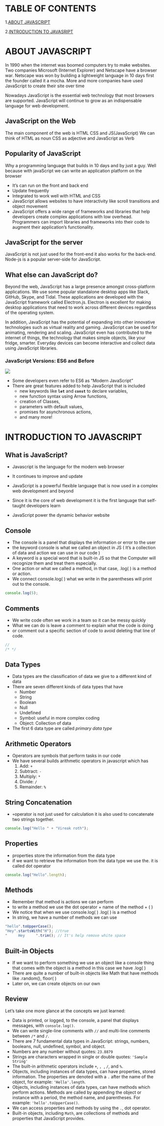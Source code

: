 # TABLE OF CONTENTS

1.[ABOUT JAVASCRIPT](#about-javascript)

2.[INTRODUCTION TO JAVASRIPT](#introduction-to-javascript)

# ABOUT JAVASCRIPT

In 1990 when the internet was boomed computers try to make websites. Two companies Microsoft (Internet Explorer) and Netscape have a browser war. Netscape was won by building a lightweight language in 10 days first the founder called it a mocha. More and more companies have used JavaScript to create their site over time

Nowadays JavaScript is the essential web technology that most browsers are supported. JavaScript will continue to grow as an indispensable language for web development.

## JavaScript on the Web

The main component of the web is HTML CSS and JS(JavaScript)
We can think of HTML as noun CSS as adjective and JavaScript as Verb

## Popularity of JavaScript

Why a programming language that builds in 10 days and by just a guy. Well because with javaScript we can write an application platform on the browser

- It’s can run on the front and back end
- Update frequently
- Integrated to work well with HTML and CSS
- JavaScript allows websites to have interactivity like scroll transitions and object movement
- JavaScript offers a wide range of frameworks and libraries that help developers create complex applications with low overhead. Programmers can import libraries and frameworks into their code to augment their application’s functionality.

## JavaScript for the server

JavaScript is not just used for the front-end it also works for the back-end. Node-js is a popular server-side for JavaScript.

## What else can JavaScript do?

Beyond the web, JavaScript has a large presence amongst cross-platform applications. We use some popular standalone desktop apps like Slack, GitHub, Skype, and Tidal. These applications are developed with the JavaScript framework called Electron.js. Electron is excellent for making desktop applications that need to work across different devices regardless of the operating system.

In addition, JavaScript has the potential of expanding into other innovative technologies such as virtual reality and gaming. JavaScript can be used for animating, rendering and scaling. JavaScript even has contributed to the internet of things, the technology that makes simple objects, like your fridge, smarter. Everyday devices can become interactive and collect data using JavaScript libraries.

### JavaScript Versions: ES6 and Before

<img src="https://github.com/Punvireakroth/Web-Development-Progress/blob/main/JAVASCRIPT%20I/images/JavaScript_version.png">

- Some developers even refer to ES6 as “Modern JavaScript”
- There are great features added to help JavaScript that is included
  - new keywords like **`let`** and **`const`** to declare variables,
  - new function syntax using Arrow functions,
  - creation of Classes,
  - parameters with default values,
  - promises for asynchronous actions,
  - and many more!

# INTRODUCTION TO JAVASCRIPT

## What is JavaScript?

- Javascript is the language for the modern web browser
- It continues to improve and update
- JavaScript is a powerful flexible language that is now used in a complex web development and beyond

- Since it is the core of web development it is the first language that self-taught developers learn
- JavaScript power the dynamic behavior website

## Console

- The console is a panel that displays the information or error to the user
- the keyword console is what we called an object in JS ( It’s a collection of data and action we can use in our code )
- A keyword is a special word that is built-in JS so that the Computer will recognize them and treat them especially.
- One action or what we called a method, in that case, .log( ) is a method or action.
- We connect console.log( ) what we write in the parentheses will print out to the console.

```js
console.log(5);
```

## Comments

- We write code often we work in a team so it can be messy quickly
- What we can do is leave a comment to explain what the code is doing
- or comment out a specific section of code to avoid deleting that line of code.

```js
//
/* */
```

## Data Types

- Data types are the classification of data we give to a different kind of data
- There are seven different kinds of data types that have
  - Number
  - String
  - Boolean
  - Null
  - Undefined
  - Symbol: useful in more complex coding
  - Object: Collection of data
- The first 6 data type are called _primary data type_

## Arithmetic Operators

- Operators are symbols that perform tasks in our code
- We have several builds arithmetic operators in javascript which has
  1. Add: `+`
  2. Subtract: `-`
  3. Multiply: `*`
  4. Divide: `/`
  5. Remainder: `%`

## String Concatenation

- `+`operator is not just used for calculation it is also used to concatenate two strings together.

```js
console.log("Hello " + "Vireak roth");
```

## Properties

- properties store the information from the data type
- if we want to retrieve the information from the data type we use the. it is called dot operator

```js
console.log("Hello".length);
```

## Methods

- Remember that method is actions we can perform
- to write a method we use the dot operator + name of the method + ( )
- We notice that when we use console.log( ) .log( ) is a method
- In string, we have a number of methods we can use

```js
"hello".toUpperCase();
"Hey".startsWith("H"); //true
"     Hey     ".trim(); // It's help remove white space
```

## Built-in Objects

- If we want to perform something we use an object like a console thing that comes with the object is a method in this case we have .log( )
- There are quite a number of built-in objects like Math that have methods like .random(), floor( )
- Later on, we can create objects on our own

## Review

Let’s take one more glance at the concepts we just learned:

- Data is printed, or logged, to the console, a panel that displays messages, with `console.log()`.
- We can write single-line comments with `//` and multi-line comments between `/*` and `/`.
- There are 7 fundamental data types in JavaScript: strings, numbers, booleans, null, undefined, symbol, and object.
- Numbers are any number without quotes: `23.8879`
- Strings are characters wrapped in single or double quotes: `'Sample String'`
- The built-in arithmetic operators include `+`, `, `, `/`, and `%`.
- Objects, including instances of data types, can have properties, stored information. The properties are denoted with a `.` after the name of the object, for example: `'Hello'.length`.
- Objects, including instances of data types, can have methods which perform actions. Methods are called by appending the object or instance with a period, the method name, and parentheses. For example: `'hello'.toUpperCase()`.
- We can access properties and methods by using the `.`, dot operator.
- Built-in objects, including `Math`, are collections of methods and properties that JavaScript provides.
